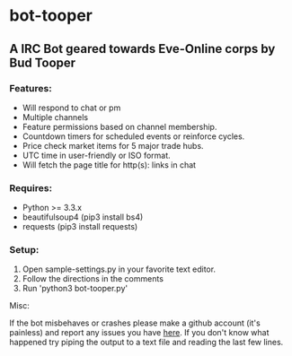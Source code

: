 # bot-tooper
## A IRC Bot geared towards Eve-Online corps by Bud Tooper

### Features: 
- Will respond to chat or pm
- Multiple channels
- Feature permissions based on channel membership.
- Countdown timers for scheduled events or reinforce cycles.
- Price check market items for 5 major trade hubs.
- UTC time in user-friendly or ISO format.
- Will fetch the page title for http(s): links in chat

### Requires:
- Python >= 3.3.x
- beautifulsoup4 (pip3 install bs4)
- requests (pip3 install requests)

### Setup:

1. Open sample-settings.py in your favorite text editor.
2. Follow the directions in the comments
3. Run 'python3 bot-tooper.py'


Misc:

If the bot misbehaves or crashes please make a github account (it's painless) and report any issues you have [here](https://github.com/smedstadc/bot-tooper/). If you don't know what happened try piping the output to a text file and reading the last few lines.